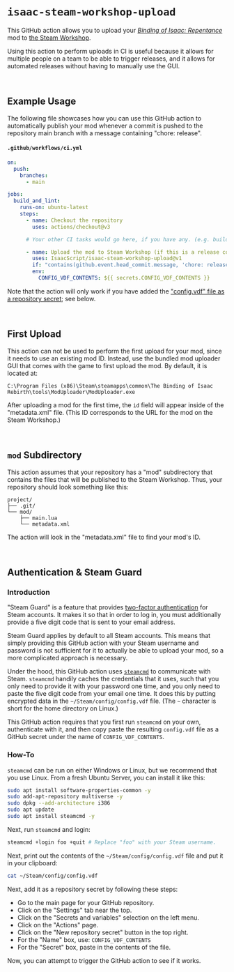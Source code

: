 # `isaac-steam-workshop-upload`

<!-- markdownlint-disable MD001 MD033 -->

This GitHub action allows you to upload your _[Binding of Isaac: Repentance](https://store.steampowered.com/app/1426300/The_Binding_of_Isaac_Repentance/)_ mod to [the Steam Workshop](https://steamcommunity.com/app/250900/workshop/).

Using this action to perform uploads in CI is useful because it allows for multiple people on a team to be able to trigger releases, and it allows for automated releases without having to manually use the GUI.

<br />

## Example Usage

The following file showcases how you can use this GitHub action to automatically publish your mod whenever a commit is pushed to the repository main branch with a message containing "chore: release".

#### `.github/workflows/ci.yml`

```yml
on:
  push:
    branches:
      - main

jobs:
  build_and_lint:
    runs-on: ubuntu-latest
    steps:
      - name: Checkout the repository
        uses: actions/checkout@v3

      # Your other CI tasks would go here, if you have any. (e.g. building artifacts, linting)

      - name: Upload the mod to Steam Workshop (if this is a release commit)
        uses: IsaacScript/isaac-steam-workshop-upload@v1
        if: "contains(github.event.head_commit.message, 'chore: release') && github.event_name != 'pull_request'"
        env:
          CONFIG_VDF_CONTENTS: ${{ secrets.CONFIG_VDF_CONTENTS }}
```

Note that the action will only work if you have added the ["config.vdf" file as a repository secret](#authentication--steam-guard); see below.

<br />

## First Upload

This action can not be used to perform the first upload for your mod, since it needs to use an existing mod ID. Instead, use the bundled mod uploader GUI that comes with the game to first upload the mod. By default, it is located at:

```text
C:\Program Files (x86)\Steam\steamapps\common\The Binding of Isaac Rebirth\tools\ModUploader\ModUploader.exe
```

After uploading a mod for the first time, the `id` field will appear inside of the "metadata.xml" file. (This ID corresponds to the URL for the mod on the Steam Workshop.)

<br />

## `mod` Subdirectory

This action assumes that your repository has a "mod" subdirectory that contains the files that will be published to the Steam Workshop. Thus, your repository should look something like this:

```text
project/
├── .git/
└── mod/
    ├── main.lua
    └── metadata.xml
```

The action will look in the "metadata.xml" file to find your mod's ID.

<br />

## Authentication & Steam Guard

### Introduction

"Steam Guard" is a feature that provides [two-factor authentication](https://en.wikipedia.org/wiki/Multi-factor_authentication) for Steam accounts. It makes it so that in order to log in, you must additionally provide a five digit code that is sent to your email address.

Steam Guard applies by default to all Steam accounts. This means that simply providing this GitHub action with your Steam username and password is not sufficient for it to actually be able to upload your mod, so a more complicated approach is necessary.

Under the hood, this GitHub action uses [`steamcmd`](https://developer.valvesoftware.com/wiki/SteamCMD) to communicate with Steam. `steamcmd` handily caches the credentials that it uses, such that you only need to provide it with your password one time, and you only need to paste the five digit code from your email one time. It does this by putting encrypted data in the `~/Steam/config/config.vdf` file. (The `~` character is short for the home directory on Linux.)

This GitHub action requires that you first run `steamcmd` on your own, authenticate with it, and then copy paste the resulting `config.vdf` file as a GitHub secret under the name of `CONFIG_VDF_CONTENTS`.

### How-To

`steamcmd` can be run on either Windows or Linux, but we recommend that you use Linux. From a fresh Ubuntu Server, you can install it like this:

```bash
sudo apt install software-properties-common -y
sudo add-apt-repository multiverse -y
sudo dpkg --add-architecture i386
sudo apt update
sudo apt install steamcmd -y
```

Next, run `steamcmd` and login:

```bash
steamcmd +login foo +quit # Replace "foo" with your Steam username.
```

Next, print out the contents of the `~/Steam/config/config.vdf` file and put it in your clipboard:

```bash
cat ~/Steam/config/config.vdf
```

Next, add it as a repository secret by following these steps:

- Go to the main page for your GitHub repository.
- Click on the "Settings" tab near the top.
- Click on the "Secrets and variables" selection on the left menu.
- Click on the "Actions" page.
- Click on the "New repository secret" button in the top right.
- For the "Name" box, use: `CONFIG_VDF_CONTENTS`
- For the "Secret" box, paste in the contents of the file.

Now, you can attempt to trigger the GitHub action to see if it works.

<br />

